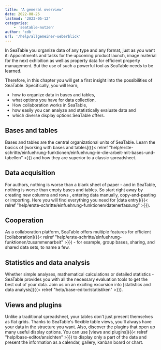 ```yaml
---
title: 'A general overview'
date: 2022-08-25
lastmod: '2023-05-12'
categories:
    - 'seatable-nutzen'
author: 'cdb'
url: '/help/allgemeiner-ueberblick'
---
```


In SeaTable you organize data of any type and any format, just as you want it: Appointments and tasks for the upcoming product launch, image material for the next exhibition as well as property data for efficient property management. But the use of such a powerful tool as SeaTable needs to be learned.

Therefore, in this chapter you will get a first insight into the possibilities of SeaTable. Specifically, you will learn,

- how to organize data in bases and tables,
- what options you have for data collection,
- How collaboration works in SeaTable,
- how easily you can analyze and statistically evaluate data and
- which diverse display options SeaTable offers.

## Bases and tables

Bases and tables are the central organizational units of SeaTable. Learn the basics of [working with bases and tables]({{< relref "help/erste-schritte/einfuehrung-funktionen/einfuehrung-in-die-arbeit-mit-bases-und-tabellen" >}}) and how they are superior to a classic spreadsheet.

## Data acquisition

For authors, nothing is worse than a blank sheet of paper - and in SeaTable, nothing is worse than empty bases and tables. So start right away by creating new columns and rows , entering data manually, copy-and-pasting or importing. Here you will find everything you need for [data entry]({{< relref "help/erste-schritte/einfuehrung-funktionen/datenerfassung" >}}).

## Cooperation

As a collaboration platform, SeaTable offers multiple features for efficient [collaboration]({{< relref "help/erste-schritte/einfuehrung-funktionen/zusammenarbeit" >}}) - for example, group bases, sharing, and shared data sets, to name a few.

## Statistics and data analysis

Whether simple analyses, mathematical calculations or detailed statistics - SeaTable provides you with all the necessary evaluation tools to get the best out of your data. Join us on an exciting excursion into [statistics and data analysis]({{< relref "help/base-editor/statistiken" >}}).

## Views and plugins

Unlike a traditional spreadsheet, your tables don't just present themselves as flat grids. Thanks to SeaTable's flexible table views, you'll always have your data in the structure you want. Also, discover the plugins that open up many useful display options. You can use [views and plugins]({{< relref "help/base-editor/ansichten" >}}) to display only a part of the data and present the information as a calendar, gallery, kanban board or chart.
